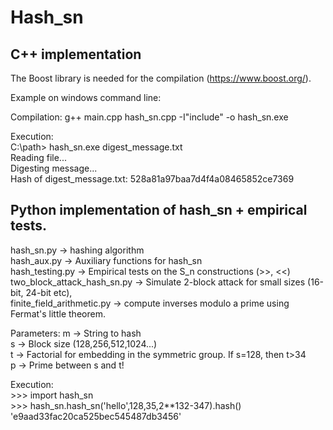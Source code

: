# Hash_sn

## C++ implementation
  
  The Boost library is needed for the compilation (https://www.boost.org/).
  
  Example on windows command line:  
  
  Compilation: g++ main.cpp hash_sn.cpp -I"include" -o hash_sn.exe  
  
  Execution:  
  C:\path> hash_sn.exe digest_message.txt  
  Reading file...  
  Digesting message...  
  Hash of digest_message.txt: 528a81a97baa7d4f4a08465852ce7369  

## Python implementation of hash_sn + empirical tests.
  
  hash_sn.py                  -> hashing algorithm    
  hash_aux.py                 -> Auxiliary functions for hash_sn  
  hash_testing.py             -> Empirical tests on the S_n constructions (>>, <<)  
  two_block_attack_hash_sn.py -> Simulate 2-block attack for small sizes (16-bit, 24-bit etc),  
  finite_field_arithmetic.py  -> compute inverses modulo a prime using Fermat's little theorem.  
  
  Parameters: 
  m -> String to hash  
  s -> Block size (128,256,512,1024...)  
  t -> Factorial for embedding in the symmetric group. If s=128, then t>34  
  p -> Prime between s and t!  

  Execution:  
  \>>> import hash_sn  
  \>>> hash_sn.hash_sn('hello',128,35,2**132-347).hash()  
  'e9aad33fac20ca525bec545487db3456' 


